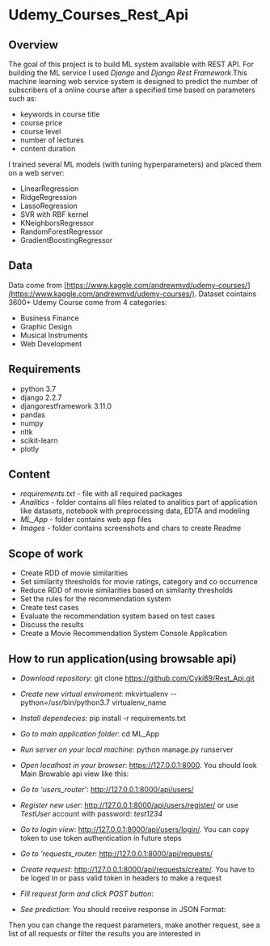 # Udemy_Courses_Rest_Api

## Overview
The goal of this project is to build ML system available with REST API. For building the ML service I used <i>Django</i> and <i>Django Rest Framework</i>.This machine learning web service system is designed to predict the number of subscribers of a online course after a specified time based on parameters such as:
- keywords in course title
- course price 
- course level
- number of lectures
- content duration

I trained several ML models (with tuning hyperparameters) and placed them on a web server:
- LinearRegression
- RidgeRegression
- LassoRegression
- SVR with RBF kernel
- KNeighborsRegressor
- RandomForestRegressor
- GradientBoostingRegressor

## Data
Data come from [https://www.kaggle.com/andrewmvd/udemy-courses/](https://www.kaggle.com/andrewmvd/udemy-courses/). Dataset cointains 3600+ Udemy Course come from 4 categories:
- Business Finance
- Graphic Design 
- Musical Instruments
- Web Development

## Requirements
* python 3.7
* django 2.2.7
* djangorestframework 3.11.0
* pandas
* numpy
* nltk
* scikit-learn
* plotly


## Content
* <i>requirements.txt</i> - file with all required packages
* <i>Analitics</i> - folder contains all files related to analitics part of application like datasets, notebook with preprocessing data,  EDTA and modeling
* <i>ML_App</i> - folder contains web app files
* <i>Images</i> - folder contains screenshots and chars to create Readme


## Scope of work
* Create RDD of movie similarities
* Set similarity thresholds for movie ratings, category and co occurrence
* Reduce RDD of movie similarities based on similarity thresholds
* Set the rules for the recommendation system
* Create test cases
* Evaluate the recommendation system based on test cases
* Discuss the results
* Create a Movie Recommendation System Console Application 


## How to run application(using browsable api)
- <i>Download repository</i>: git clone https://github.com/Cyki89/Rest_Api.git
- <i>Create new virtual enviroment</i>: mkvirtualenv --python=/usr/bin/python3.7 virtualenv_name
- <i>Install dependecies</i>: pip install -r requirements.txt
- <i>Go to main application folder</i>: cd ML_App
- <i>Run server on your local machine</i>: python manage.py runserver
- <i>Open localhost in your browser</i>: https://127.0.0.1:8000. You should look Main Browable api view like this:

- <i>Go to 'users_router'</i>: http://127.0.0.1:8000/api/users/
- <i>Register new user</i>: http://127.0.0.1:8000/api/users/register/ or use <i>TestUser</i> account with password: <i>test1234</i>
- <i>Go to login view</i>: http://127.0.0.1:8000/api/users/login/. You can copy token to use token authentication in future steps
- <i>Go to 'requests_router</i>: http://127.0.0.1:8000/api/requests/
- <i>Create request</i>: http://127.0.0.1:8000/api/requests/create/. You have to be loged in or pass valid token in headers to make a request
- <i>Fill request form and click POST button</i>:
- <i>See prediction</i>: You should receive response in JSON Format:


Then you can change the request parameters, make another request, see a list of all requests or filter the results you are interested in
